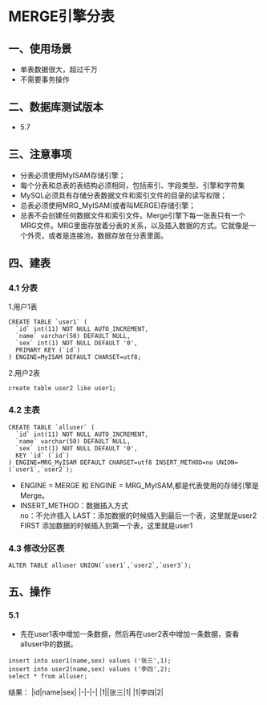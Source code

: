 # MERGE引擎分表
## 一、使用场景
* 单表数据很大，超过千万
* 不需要事务操作
## 二、数据库测试版本
* 5.7
## 三、注意事项
* 分表必须使用MyISAM存储引擎；
* 每个分表和总表的表结构必须相同，包括索引、字段类型、引擎和字符集
* MySQL必须具有存储分表数据文件和索引文件的目录的读写权限；
* 总表必须使用MRG_MyISAM(或者叫MERGE)存储引擎；
* 总表不会创建任何数据文件和索引文件。Merge引擎下每一张表只有一个MRG文件。MRG里面存放着分表的关系，以及插入数据的方式。它就像是一个外壳，或者是连接池，数据存放在分表里面。
## 四、建表
### 4.1 分表
1.用户1表
```
CREATE TABLE `user1` (
  `id` int(11) NOT NULL AUTO_INCREMENT,
  `name` varchar(50) DEFAULT NULL,
  `sex` int(1) NOT NULL DEFAULT '0',
  PRIMARY KEY (`id`)
) ENGINE=MyISAM DEFAULT CHARSET=utf8; 
```
2.用户2表
```
create table user2 like user1;
```
### 4.2 主表
```
CREATE TABLE `alluser` (
  `id` int(11) NOT NULL AUTO_INCREMENT,
  `name` varchar(50) DEFAULT NULL,
  `sex` int(1) NOT NULL DEFAULT '0',
  KEY `id` (`id`)
) ENGINE=MRG_MyISAM DEFAULT CHARSET=utf8 INSERT_METHOD=no UNION=(`user1`,`user2`);
```
* ENGINE = MERGE 和 ENGINE = MRG_MyISAM,都是代表使用的存储引擎是 Merge。
* INSERT_METHOD：数据插入方式  
  no：不允许插入
  LAST：添加数据的时候插入到最后一个表，这里就是user2
  FIRST 添加数据的时候插入到第一个表，这里就是user1
  
### 4.3 修改分区表
```
ALTER TABLE alluser UNION(`user1`,`user2`,`user3`);
```
## 五、操作
### 5.1
* 先在user1表中增加一条数据，然后再在user2表中增加一条数据，查看 alluser中的数据。
```
insert into user1(name,sex) values ('张三',1);
insert into user2(name,sex) values ('李四',2);
select * from alluser;
```
结果：
|id|name|sex|
|-|-|-|
|1||张三|1|
|1|李四|2|




  
